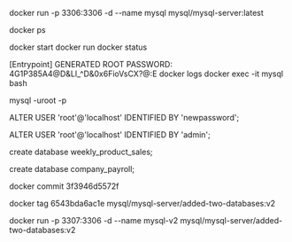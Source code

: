 docker run -p 3306:3306 -d --name mysql mysql/mysql-server:latest

docker ps

docker start
docker run
docker status

[Entrypoint] GENERATED ROOT PASSWORD: 4G1P385A4@D&Ll_^D&0x6FioVsCX?@:E
docker logs
docker exec -it mysql bash

mysql -uroot -p

ALTER USER 'root'@'localhost' IDENTIFIED BY 'newpassword';

ALTER USER 'root'@'localhost' IDENTIFIED BY 'admin';

create database weekly_product_sales;

create database company_payroll;

docker commit 3f3946d5572f 

docker tag 6543bda6ac1e mysql/mysql-server/added-two-databases:v2  

docker run -p 3307:3306 -d --name mysql-v2 mysql/mysql-server/added-two-databases:v2
